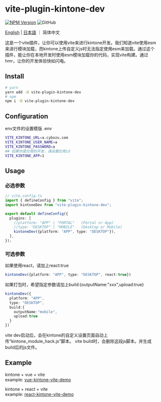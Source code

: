 # vite-plugin-kintone-dev

[![NPM Version](https://img.shields.io/npm/dt/vite-plugin-kintone-dev)](https://www.npmjs.com/package/vite-plugin-kintone-dev)
![GitHub](https://img.shields.io/github/license/GuSanle/vite-plugin-kintone-dev)

[English](https://github.com/GuSanle/vite-plugin-kintone-dev/blob/main/README.md) | [日本語](https://github.com/GuSanle/vite-plugin-kintone-dev/blob/main/README.ja.md) ｜ 简体中文


这是一个vite插件，让你可以使用vite来进行kintone开发。我们知道vite使用esm来进行模块加载，而kintone上传自定义js时无法指定使用esm来加载。通过这个插件，能让你在本地开发时使用esm模块加载你的代码，实现vite构建。通过hmr，让你的开发体验快如闪电。

## Install

```sh
# yarn
yarn add -D vite-plugin-kintone-dev
# npm
npm i -D vite-plugin-kintone-dev
```

## Configuration
env文件的设置模版
.env
```sh
VITE_KINTONE_URL=a.cybozu.com
VITE_KINTONE_USER_NAME=a
VITE_KINTONE_PASSWORD=a
## 如果你是应用的开发，请设置应用id
VITE_KINTONE_APP=1
```

## Usage

### 必选参数
```ts
// vite.config.ts
import { defineConfig } from "vite";
import kintoneDev from "vite-plugin-kintone-dev";

export default defineConfig({
  plugins: [
    //platform: "APP" | "PORTAL"   (Portal or App)
    //type: "DESKTOP" | "MOBILE"   (Desktop or Mobile)
    kintoneDev({platform: "APP", type: "DESKTOP"}),
  ],
});
```

### 可选参数
如果使用react，请加上react:true
```ts
kintoneDev({platform: "APP", type: "DESKTOP", react:true})
```
如果打包时，希望指定参数请加上build:{outputName:"xxx",upload:true}
```ts
kintoneDev({
  platform: "APP",
  type: "DESKTOP",
  build:{
    outputName:"mobile",
    upload:true
  }
})
```

vite dev启动后，会在kintone的自定义设置页面自动上传“kintone_module_hack.js”脚本。
vite build时，会删除这段js脚本。并生成build后的js文件。


## Example
kintone + vue + vite   
example: [vue-kintone-vite-demo](https://github.com/GuSanle/vite-plugin-kintone-dev/tree/main/example/vue-kintone-vite-demo)

kintone + react + vite   
example: [react-kintone-vite-demo](https://github.com/GuSanle/vite-plugin-kintone-dev/tree/main/example/react-kintone-vite-demo)





